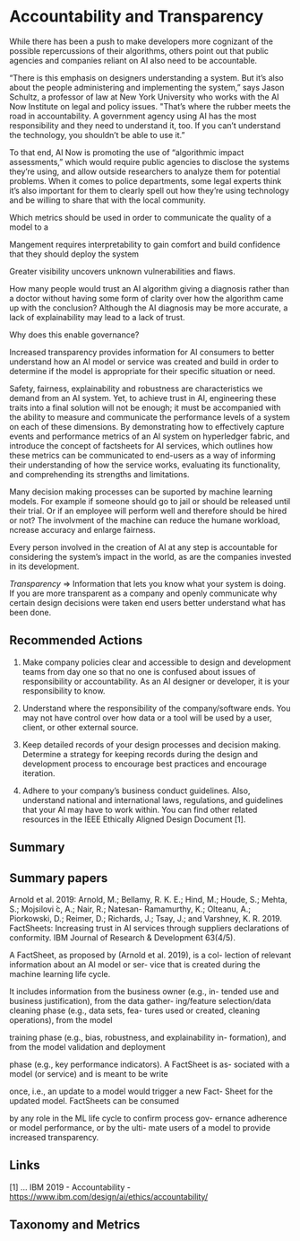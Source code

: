 # Accountability and Transparency

While there has been a push to make developers more cognizant of the possible repercussions of their algorithms, others point out that public agencies and companies reliant on AI also need to be accountable.

“There is this emphasis on designers understanding a system. But it’s also about the people administering and implementing the system,” says Jason Schultz, a professor of law at New York University who works with the AI Now Institute on legal and policy issues. "That’s where the rubber meets the road in accountability. A government agency using AI has the most responsibility and they need to understand it, too. If you can’t understand the technology, you shouldn’t be able to use it.”

To that end, AI Now is promoting the use of “algorithmic impact assessments,” which would require public agencies to disclose the systems they’re using, and allow outside researchers to analyze them for potential problems. When it comes to police departments, some legal experts think it’s also important for them to clearly spell out how they’re using technology and be willing to share that with the local community.

Which metrics should be used in order to communicate the quality of a model to a 

Mangement requires interpretability to gain comfort and build confidence that they should deploy the system

Greater visibility uncovers unknown vulnerabilities and flaws.

How many people would trust an AI algorithm giving a diagnosis rather than a doctor without having some form of clarity over how the algorithm came up with the conclusion? Although the AI diagnosis may be more accurate, a lack of explainability may lead to a lack of trust.

Why does this enable governance?

Increased transparency provides information for AI consumers to better understand how an AI model or service was created and build in order to determine if the model is appropriate for their specific situation or need.

Safety, fairness, explainability and robustness are characteristics we demand from an AI system. Yet, to achieve trust in AI, engineering these traits into a final solution will not be enough; it must be accompanied with the ability to measure and communicate the performance levels of a system on each of these dimensions. By demonstrating how to effectively capture events and performance metrics of an AI system on hyperledger fabric, and introduce the concept of factsheets for AI services, which outlines how these metrics can be communicated to end-users as a way of informing their understanding of how the service works, evaluating its functionality, and comprehending its strengths and limitations.

Many decision making processes can be suported by machine learning models. For example if someone should go to jail or should be released until their trial. Or if an employee will perform well and therefore should be hired or not? The involvment of the machine can reduce the humane workload, ncrease accuracy and enlarge fairness.

Every person involved in the creation of AI at any step is accountable for considering the system’s impact in the world, as are the companies invested in its development.

*Transparency* => 
Information that lets you know what your system is doing. If you are more transparent as a company and openly communicate why certain design decisions were taken end users better understand what has been done.

## Recommended Actions
1. Make company policies clear and accessible to design and development teams from day one so that no one is confused about issues of responsibility or accountability. As an AI designer or developer, it is your responsibility to know.

2. Understand where the responsibility of the company/software ends. You may not have control over how data or a tool will be used by a user, client, or other external source.

3. Keep detailed records of your design processes and decision making. Determine a strategy for keeping records during the design and development process to encourage best practices and encourage iteration.

4. Adhere to your company’s business conduct guidelines. Also, understand national and international laws, regulations, and guidelines that your AI may have to work within. You can find other related resources in the IEEE Ethically Aligned Design Document [1].


## Summary

## Summary papers

Arnold et al. 2019: Arnold, M.; Bellamy, R. K. E.; Hind,
M.; Houde, S.; Mehta, S.; Mojsilovi ́c, A.; Nair, R.; Natesan-
Ramamurthy, K.; Olteanu, A.; Piorkowski, D.; Reimer, D.;
Richards, J.; Tsay, J.; and Varshney, K. R. 2019. FactSheets:
Increasing trust in AI services through suppliers declarations
of conformity. IBM Journal of Research & Development
63(4/5).

A FactSheet, as proposed by (Arnold et al. 2019), is a col-
lection of relevant information about an AI model or ser-
vice that is created during the machine learning life cycle.

It includes information from the business owner (e.g., in-
tended use and business justification), from the data gather-
ing/feature selection/data cleaning phase (e.g., data sets, fea-
tures used or created, cleaning operations), from the model

training phase (e.g., bias, robustness, and explainability in-
formation), and from the model validation and deployment

phase (e.g., key performance indicators). A FactSheet is as-
sociated with a model (or service) and is meant to be write

once, i.e., an update to a model would trigger a new Fact-
Sheet for the updated model. FactSheets can be consumed

by any role in the ML life cycle to confirm process gov-
ernance adherence or model performance, or by the ulti-
mate users of a model to provide increased transparency.

## Links 

[1] ... IBM 2019 - Accountability - https://www.ibm.com/design/ai/ethics/accountability/

## Taxonomy and Metrics
